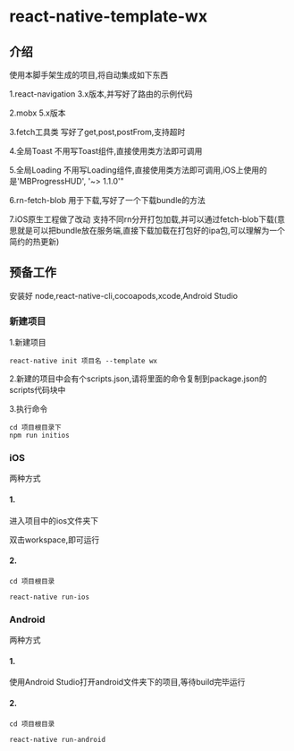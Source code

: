 
# react-native-template-wx

## 介绍
使用本脚手架生成的项目,将自动集成如下东西

1.react-navigation  3.x版本,并写好了路由的示例代码

2.mobx  5.x版本

3.fetch工具类      写好了get,post,postFrom,支持超时

4.全局Toast       不用写Toast组件,直接使用类方法即可调用

5.全局Loading     不用写Loading组件,直接使用类方法即可调用,iOS上使用的是'MBProgressHUD', '~> 1.1.0'"

6.rn-fetch-blob     用于下载,写好了一个下载bundle的方法

7.iOS原生工程做了改动 支持不同rn分开打包加载,并可以通过fetch-blob下载(意思就是可以把bundle放在服务端,直接下载加载在打包好的ipa包,可以理解为一个简约的热更新)

## 预备工作
安装好
node,react-native-cli,cocoapods,xcode,Android Studio

### 新建项目
1.新建项目
```
react-native init 项目名 --template wx
```

2.新建的项目中会有个scripts.json,请将里面的命令复制到package.json的scripts代码块中

3.执行命令
```
cd 项目根目录下
npm run initios
```

### iOS
两种方式
#### 1.
进入项目中的ios文件夹下

双击workspace,即可运行

#### 2.
```
cd 项目根目录

react-native run-ios

```
### Android
两种方式
#### 1.
使用Android Studio打开android文件夹下的项目,等待build完毕运行
#### 2.
```
cd 项目根目录

react-native run-android

```


